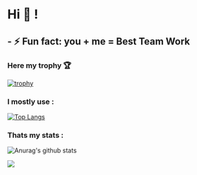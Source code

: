 # Hi 👋  !

## - ⚡ Fun fact: you + me = Best Team Work

### Here my trophy 🏆 

[![trophy](https://github-profile-trophy.vercel.app/?username=yo-gif12&theme=algolia)](https://github.com/yo-gif12/github-profile-trophy)

### I mostly use :

[![Top Langs](https://github-readme-stats.vercel.app/api/top-langs/?username=yo-gif12&langs_count=8)](https://github.com/yo-gif12/github-readme-stats)

### Thats my stats :
![Anurag's github stats](https://github-readme-stats.vercel.app/api?username=yo-gif12&show_icons=true&theme=algolia)

![](https://komarev.com/ghpvc/?username=yo-gif12)

